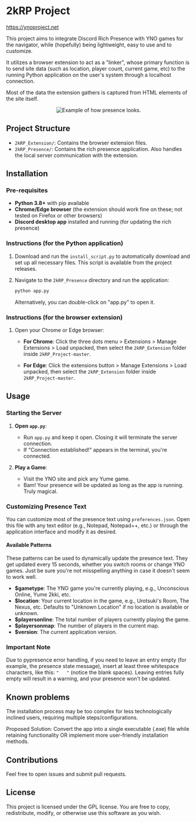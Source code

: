 # 2kRP Project

https://ynoproject.net

This project aims to integrate Discord Rich Presence with YNO games for the navigator, while (hopefully) being lightweight, easy to use and to customize.

It utilizes a browser extension to act as a "linker", whose primary function is to send site data (such as location, player count, current game, etc) to the running Python application on the user's system through a localhost connection.

Most of the data the extension gathers is captured from HTML elements of the site itself.

<div align="center">
    <img src="https://github.com/Nearius-River/2kRP_Project/assets/49107257/d3bdd888-5fb3-43d9-9bba-56c5f0c266f7" alt="Example of how presence looks.">
</div>

## Project Structure

- `2kRP_Extension/`: Contains the browser extension files.
- `2kRP_Presence/`: Contains the rich presence application. Also handles the local server communication with the extension.

## Installation

### Pre-requisites

- **Python 3.8+** with pip available
- **Chrome/Edge browser** (the extension should work fine on these; not tested on Firefox or other browsers)
- **Discord desktop app** installed and running (for updating the rich presence)

### Instructions (for the Python application)

1. Download and run the `install_script.py` to automatically download and set up all necessary files. This script is available from the project releases.

2. Navigate to the `2kRP_Presence` directory and run the application:

    ```sh
    python app.py
    ```

    Alternatively, you can double-click on "app.py" to open it.

### Instructions (for the browser extension)

1. Open your Chrome or Edge browser:

    - **For Chrome**: Click the three dots menu > Extensions > Manage Extensions > Load unpacked, then select the `2kRP_Extension` folder inside `2kRP_Project-master`.
    
    - **For Edge**: Click the extensions button > Manage Extensions > Load unpacked, then select the `2kRP_Extension` folder inside `2kRP_Project-master`.

## Usage

### Starting the Server

1. **Open `app.py`**:
    - Run `app.py` and keep it open. Closing it will terminate the server connection.
    - If "Connection established!" appears in the terminal, you're connected.

2. **Play a Game**:
    - Visit the YNO site and pick any Yume game.
    - Bam! Your presence will be updated as long as the app is running. Truly magical.

### Customizing Presence Text

You can customize most of the presence text using `preferences.json`. Open this file with any text editor (e.g., Notepad, Notepad++, etc.) or through the application interface and modify it as desired.

#### Available Patterns

These patterns can be used to dynamically update the presence text. They get updated every 15 seconds, whether you switch rooms or change YNO games. Just be sure you're not misspelling anything in case it doesn't seem to work well.

- **$gametype**: The YNO game you're currently playing, e.g., Unconscious Online, Yume 2kki, etc.
- **$location**: Your current location in the game, e.g., Urotsuki's Room, The Nexus, etc. Defaults to "Unknown Location" if no location is available or unknown.
- **$playersonline**: The total number of players currently playing the game.
- **$playersonmap**: The number of players in the current map.
- **$version**: The current application version.

### Important Note

Due to pypresence error handling, if you need to leave an entry empty (for example, the presence state message), insert at least three whitespace characters, like this: `"   "` (notice the blank spaces). Leaving entries fully empty will result in a warning, and your presence won't be updated.

## Known problems

The installation process may be too complex for less technologically inclined users, requiring multiple steps/configurations.

Proposed Solution: Convert the app into a single executable (.exe) file while retaining functionality OR implement more user-friendly installation methods.

## Contributions

Feel free to open issues and submit pull requests.

## License

This project is licensed under the GPL license. You are free to copy, redistribute, modify, or otherwise use this software as you wish.
